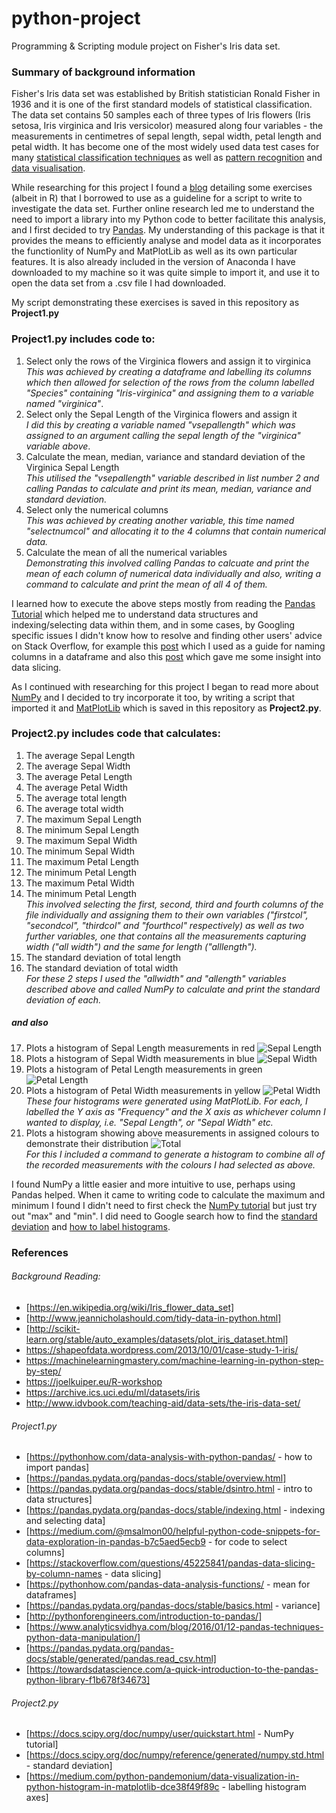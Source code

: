# python-project
Programming &amp; Scripting module project on Fisher's Iris data set.

### Summary of background information
Fisher's Iris data set was established by British statistician Ronald Fisher in 1936 and it is one of the first standard models of statistical classification.  The data set contains 50 samples each of three types of Iris flowers (Iris setosa, Iris virginica and Iris versicolor) measured along four variables - the measurements in centimetres of sepal length, sepal width, petal length and petal width. It has become one of the most widely used data test cases for many [statistical classification techniques](https://en.wikipedia.org/wiki/Iris_flower_data_set) as well as [pattern recognition](https://archive.ics.uci.edu/ml/datasets/iris) and [data visualisation](http://www.idvbook.com/teaching-aid/data-sets/the-iris-data-set).

While researching for this project I found a [blog](https://joelkuiper.eu/R-workshop) detailing some exercises (albeit in R) that I borrowed to use as a guideline for a script to write to investigate the data set. Further online research led me to understand the need to import a library into my Python code to better facilitate this analysis, and I first decided to try [Pandas](https://pandas.pydata.org/pandas-docs/stable/).  My understanding of this package is that it provides the means to efficiently analyse and model data as it incorporates the functionlity of NumPy and MatPlotLib as well as its own particular features. It is also already included in the version of Anaconda I have downloaded to my machine so it was quite simple to import it, and use it to open the data set from a .csv file I had downloaded. 

My script demonstrating these exercises is saved in this repository as **Project1.py** <br>

### Project1.py includes code to:
1.  Select only the rows of the Virginica flowers and assign it to virginica <br>
*This was achieved by creating a dataframe and labelling its columns which then allowed for selection of the rows from the column        labelled "Species" containing "Iris-virginica" and assigning them to a variable named "virginica"*.  
2.  Select only the Sepal Length of the Virginica flowers and assign it <br>
*I did this by creating a variable named "vsepallength" which was assigned to an argument calling the sepal length of the "virginica" variable above*.
3.  Calculate the mean, median, variance and standard deviation of the Virginica Sepal Length <br>
*This utilised the "vsepallength" variable described in list number 2 and calling Pandas to calculate and print its mean, median, variance and standard deviation.*
4.  Select only the numerical columns <br>
*This was achieved by creating another variable, this time named "selectnumcol" and allocating it to the 4 columns that contain numerical data.*
5.  Calculate the mean of all the numerical variables <br>
*Demonstrating this involved calling Pandas to calcuate and print the mean of each column of numerical data individually and also, writing a command to calculate and print the mean of all 4 of them.* 

I learned how to execute the above steps mostly from reading the [Pandas Tutorial](https://pandas.pydata.org/pandas-docs/stable/tutorials.html) which helped me to understand data structures and indexing/selecting data within them, and in some cases, by Googling specific issues I didn't know how to resolve and finding other users' advice on Stack Overflow, for example this [post](https://stackoverflow.com/questions/17018638/assigning-column-names-from-a-list-to-a-table) which I used as a guide for naming columns in a dataframe and also this [post](https://stackoverflow.com/questions/45225841/pandas-data-slicing-by-column-names) which gave me some insight into data slicing.

As I continued with researching for this project I began to read more about [NumPy](http://www.numpy.org/) and I decided to try incorporate it too, by writing a script that imported it and [MatPlotLib](https://matplotlib.org/) which is saved in this repository as **Project2.py**.  

### Project2.py includes code that calculates:
1. The average Sepal Length
2. The average Sepal Width
3. The average Petal Length
4. The average Petal Width
5. The average total length
6. The average total width
7. The maximum Sepal Length
8. The minimum Sepal Length
9. The maximum Sepal Width
10. The minimum Sepal Width
11. The maximum Petal Length
12. The minimum Petal Length
13. The maximum Petal Width
14. The minimum Petal Length <br>
*This involved selecting the first, second, third and fourth columns of the file individually and assigning them to their own variables ("firstcol", "secondcol", "thirdcol" and "fourthcol" respectively) as well as two further variables, one that contains all the measurements capturing width ("all width") and the same for length ("alllength").*
15. The standard deviation of total length 
16. The standard deviation of total width <br>
*For these 2 steps I used the "allwidth" and "allength" variables described above and called NumPy to calculate and print the standard deviation of each.*
##### and also
17. Plots a histogram of Sepal Length measurements in red ![Sepal Length](images/Figure1.png)
18. Plots a histogram of Sepal Width measurements in blue ![Sepal Width](images/Figure2.png)
19. Plots a histogram of Petal Length measurements in green ![Petal Length](images/Figure3.png)
20. Plots a histogram of Petal Width measurements in yellow ![Petal Width](images/Figure4.png) <br>
*These four histograms were generated using MatPlotLib. For each, I labelled the Y axis as "Frequency" and the X axis as whichever column I wanted to display, i.e. "Sepal Length", or "Sepal Width" etc.*
21. Plots a histogram showing above measurements in assigned colours to demonstrate their distribution ![Total](images/Figure5.png) <br>
*For this I included a command to generate a histogram to combine all of the recorded measurements with the colours I had selected as above.* 

I found NumPy a little easier and more intuitive to use, perhaps using Pandas helped.  When it came to writing code to calculate the maximum and minimum I found I didn't need to first check the [NumPy tutorial](https://docs.scipy.org/doc/numpy/user/quickstart.html) but just try out "max" and "min". I did need to Google search how to find the [standard deviation](https://docs.scipy.org/doc/numpy/reference/generated/numpy.std.html) and [how to label histograms](https://medium.com/python-pandemonium/data-visualization-in-python-histogram-in-matplotlib-dce38f49f89c). 


### References
###### Background Reading: 
* [https://en.wikipedia.org/wiki/Iris_flower_data_set]
* [http://www.jeannicholashould.com/tidy-data-in-python.html] 
* [http://scikit-learn.org/stable/auto_examples/datasets/plot_iris_dataset.html] 
* https://shapeofdata.wordpress.com/2013/10/01/case-study-1-iris/ 
* https://machinelearningmastery.com/machine-learning-in-python-step-by-step/ 
* https://joelkuiper.eu/R-workshop 
* https://archive.ics.uci.edu/ml/datasets/iris
* http://www.idvbook.com/teaching-aid/data-sets/the-iris-data-set/

###### Project1.py
* [https://pythonhow.com/data-analysis-with-python-pandas/ - how to import pandas]
* [https://pandas.pydata.org/pandas-docs/stable/overview.html]
* [https://pandas.pydata.org/pandas-docs/stable/dsintro.html - intro to data structures]
* [https://pandas.pydata.org/pandas-docs/stable/indexing.html - indexing and selecting data]
* [https://medium.com/@msalmon00/helpful-python-code-snippets-for-data-exploration-in-pandas-b7c5aed5ecb9 - for code to select columns]
* [https://stackoverflow.com/questions/45225841/pandas-data-slicing-by-column-names - data slicing]
* [https://pythonhow.com/pandas-data-analysis-functions/ - mean for dataframes]
* [https://pandas.pydata.org/pandas-docs/stable/basics.html - variance]
* [http://pythonforengineers.com/introduction-to-pandas/]
* [https://www.analyticsvidhya.com/blog/2016/01/12-pandas-techniques-python-data-manipulation/]
* [https://pandas.pydata.org/pandas-docs/stable/generated/pandas.read_csv.html]
* [https://towardsdatascience.com/a-quick-introduction-to-the-pandas-python-library-f1b678f34673]

###### Project2.py
* [https://docs.scipy.org/doc/numpy/user/quickstart.html - NumPy tutorial]
* [https://docs.scipy.org/doc/numpy/reference/generated/numpy.std.html - standard deviation]
* [https://medium.com/python-pandemonium/data-visualization-in-python-histogram-in-matplotlib-dce38f49f89c - labelling histogram axes]


